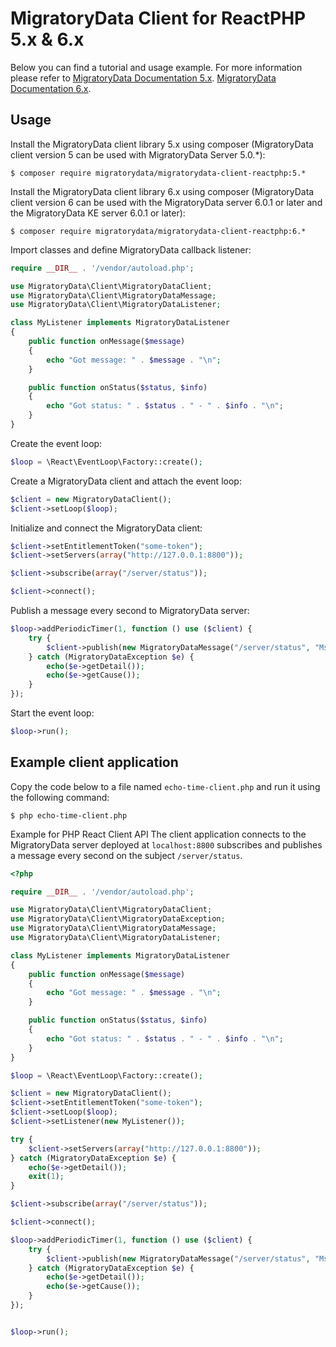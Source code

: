 # MigratoryData Client for ReactPHP 5.x & 6.x #

Below you can find a tutorial and usage example. For more information please refer to 
[MigratoryData Documentation 5.x](https://migratorydata.com/documentation/5.x/api/client/desktop-apps/reactphp/html/index.html).
[MigratoryData Documentation 6.x](https://migratorydata.com/docs/sdks-enterprise/reactphp/).

## Usage ##
Install the MigratoryData client library 5.x using composer (MigratoryData client version 5 can be used with MigratoryData Server 5.0.*):
```console
$ composer require migratorydata/migratorydata-client-reactphp:5.*
```

Install the MigratoryData client library 6.x using composer (MigratoryData client version 6 can be used with the MigratoryData server 6.0.1 or later and the MigratoryData KE server 6.0.1 or later):
```console
$ composer require migratorydata/migratorydata-client-reactphp:6.*
```

Import classes and define MigratoryData callback listener:

```php
require __DIR__ . '/vendor/autoload.php';

use MigratoryData\Client\MigratoryDataClient;
use MigratoryData\Client\MigratoryDataMessage;
use MigratoryData\Client\MigratoryDataListener;

class MyListener implements MigratoryDataListener
{
    public function onMessage($message)
    {
        echo "Got message: " . $message . "\n";
    }

    public function onStatus($status, $info)
    {
        echo "Got status: " . $status . " - " . $info . "\n";
    }
}
```

Create the event loop:

```php
$loop = \React\EventLoop\Factory::create();
```

Create a MigratoryData client and attach the event loop:

```php
$client = new MigratoryDataClient(); 
$client->setLoop($loop);
```

Initialize and connect the MigratoryData client:

```php    
$client->setEntitlementToken("some-token");
$client->setServers(array("http://127.0.0.1:8800"));

$client->subscribe(array("/server/status"));

$client->connect();
```
 
Publish a message every second to MigratoryData server:
 
```php
$loop->addPeriodicTimer(1, function () use ($client) {
    try {
        $client->publish(new MigratoryDataMessage("/server/status", "Msg " . time(), "closure-" . time()));
    } catch (MigratoryDataException $e) {
        echo($e->getDetail());
        echo($e->getCause());
    }
});
```

Start the event loop:

```php
$loop->run();
```

## Example client application ##

Copy the code below to a file named `echo-time-client.php` and run it using the following command:

```console  
$ php echo-time-client.php
```

Example for PHP React Client API
The client application connects to the MigratoryData server deployed at `localhost:8800` subscribes and publishes a message every second on the subject `/server/status`.

```php
<?php

require __DIR__ . '/vendor/autoload.php';

use MigratoryData\Client\MigratoryDataClient;
use MigratoryData\Client\MigratoryDataException;
use MigratoryData\Client\MigratoryDataMessage;
use MigratoryData\Client\MigratoryDataListener;

class MyListener implements MigratoryDataListener
{
    public function onMessage($message)
    {
        echo "Got message: " . $message . "\n";
    }

    public function onStatus($status, $info)
    {
        echo "Got status: " . $status . " - " . $info . "\n";
    }
}

$loop = \React\EventLoop\Factory::create();

$client = new MigratoryDataClient();
$client->setEntitlementToken("some-token");
$client->setLoop($loop);
$client->setListener(new MyListener());

try {
    $client->setServers(array("http://127.0.0.1:8800"));
} catch (MigratoryDataException $e) {
    echo($e->getDetail());
    exit(1);
}

$client->subscribe(array("/server/status"));

$client->connect();

$loop->addPeriodicTimer(1, function () use ($client) {
    try {
        $client->publish(new MigratoryDataMessage("/server/status", "Msg " . time(), "closure-" . time()));
    } catch (MigratoryDataException $e) {
        echo($e->getDetail());
        echo($e->getCause());
    }
});


$loop->run();
```